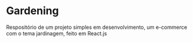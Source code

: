 
# Gardening

Respositório de um projeto simples em desenvolvimento, um e-commerce com o tema jardinagem, feito em React.js

